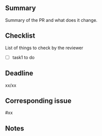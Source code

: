 ## Summary
Summary of the PR and what does it change.

## Checklist
List of things to check by the reviewer
- [ ] task1 to do

## Deadline
xx/xx

## Corresponding issue
#xx

## Notes
